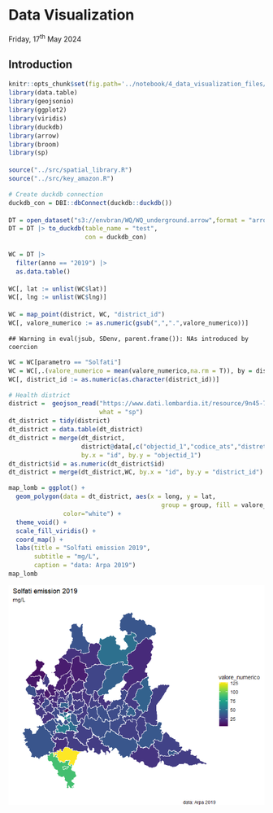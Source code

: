 Data Visualization
================
Friday, 17<sup>th</sup> May 2024

## Introduction

``` r
knitr::opts_chunk$set(fig.path='../notebook/4_data_visualization_files/figure-gfm/')
library(data.table)
library(geojsonio)
library(ggplot2)
library(viridis)
library(duckdb)
library(arrow)
library(broom)
library(sp)

source("../src/spatial_library.R")
source("../src/key_amazon.R")
```

``` r
# Create duckdb connection
duckdb_con = DBI::dbConnect(duckdb::duckdb())

DT = open_dataset("s3://envbran/WQ/WQ_underground.arrow",format = "arrow") 
DT = DT |> to_duckdb(table_name = "test", 
                     con = duckdb_con)

WC = DT |>
  filter(anno == "2019") |>
  as.data.table() 

WC[, lat := unlist(WC$lat)]
WC[, lng := unlist(WC$lng)]

WC = map_point(district, WC, "district_id")
WC[, valore_numerico := as.numeric(gsub(",",".",valore_numerico))]
```

    ## Warning in eval(jsub, SDenv, parent.frame()): NAs introduced by coercion

``` r
WC = WC[parametro == "Solfati"]
WC = WC[,.(valore_numerico = mean(valore_numerico,na.rm = T)), by = district_id]
WC[, district_id := as.numeric(as.character(district_id))]
```

``` r
# Health district 
district =  geojson_read("https://www.dati.lombardia.it/resource/9n45-7bpc.geojson",
                         what = "sp")
dt_district = tidy(district)
dt_district = data.table(dt_district)
dt_district = merge(dt_district,
                    district@data[,c("objectid_1","codice_ats","distretto","descrizion")],
                    by.x = "id", by.y = "objectid_1")
dt_district$id = as.numeric(dt_district$id)
dt_district = merge(dt_district,WC, by.x = "id", by.y = "district_id")
```

``` r
map_lomb = ggplot() +
  geom_polygon(data = dt_district, aes(x = long, y = lat, 
                                          group = group, fill = valore_numerico), 
               color="white") +
  theme_void() +
  scale_fill_viridis() +
  coord_map() + 
  labs(title = "Solfati emission 2019",
       subtitle = "mg/L",
       caption = "data: Arpa 2019")
map_lomb
```

<img src="../notebook/4_data_visualization_files/figure-gfm/unnamed-chunk-4-1.png" style="display: block; margin: auto;" />
